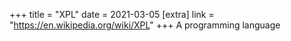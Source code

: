 +++
title = "XPL"
date = 2021-03-05
[extra]
link = "https://en.wikipedia.org/wiki/XPL"
+++
A programming language


